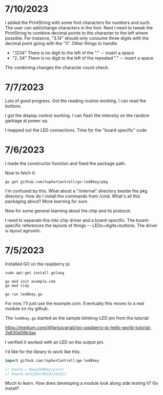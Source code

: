 # 7/10/2023

I added the PrintString with some font characters for numbers and such. The user can
add/change characters in the font. Next I need to tweak the PrintString to combine
decimal points to the character to the left where possible. For instance, "3.14" should
only consume three digits with the decimal point going with the "3". Other things to
handle:
  - ".1234" There is no digit to the left of the "." -- insert a space
  - "2..34" There is no digit to the left of the repeated "." -- insert a space

The combining changes the character count check.

# 7/7/2023

Lots of good progress. Got the reading routine working. I can read the buttons.

I got the display control working. I can flash the intensity on the random garbage
at power up.

I mapped out the LED connections. Time for the "board specific" code

# 7/6/2023

I made the constructor function and fixed the package path. 

Now to fetch it:

```
go get github.com/topherCantrell/go-led8key/pkg
```

I'm confused by this. What about a "/internal" directory beside the pkg directory. How do I
install the commands from /cmd. What's all this packaging about? More learning for sure.

Now for some general learning about the chip and its protocol.

I need to separate this into chip driver and a board-specific. The board-specific
references the layouts of things -- LEDs+digits+buttons. The driver is layout agnostic.

# 7/5/2023

Installed GO on the raspberry pi.

```
sudo apt-get install golang

go mod init example.com
go mod tidy

go run led8key.go
```

For now, I'll just use the example.com. Eventually this moves to a real module on my github.

The `led8key.go` started as the sample blinking-LED pin from the tutorial:

https://medium.com/@farissyariati/go-raspberry-pi-hello-world-tutorial-7e830d08b3ae

I verified it worked with an LED on the output pin.

I'd like for the library to work like this:

```go
import github.com/topherCantrell/go-led8key

// board = NewLED8Key(pins)
// board.setLEDs(0b10110101)
```

Much to learn. How does developing a module look along side testing it? Go install?
